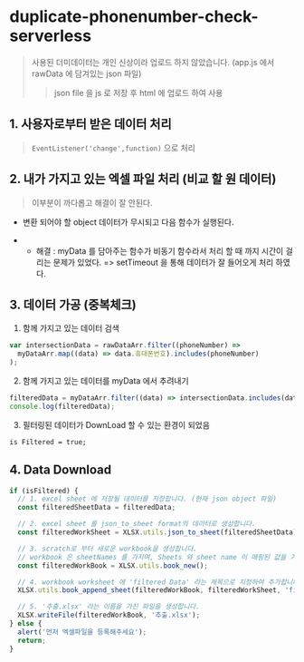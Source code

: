 # duplicate-phonenumber-check-serverless

> 사용된 더미데이터는 개인 신상이라 업로드 하지 않았습니다. (app.js 에서 rawData 에 담겨있는 json 파일)
>
> > json file 을 js 로 저장 후 html 에 업로드 하여 사용

## 1. 사용자로부터 받은 데이터 처리

> `EventListener('change',function)` 으로 처리

## 2. 내가 가지고 있는 엑셀 파일 처리 (비교 할 원 데이터)

> 이부분이 까다롭고 해결이 잘 안된다.

- 변환 되어야 할 object 데이터가 무시되고 다음 함수가 실행된다.

- - 해결 : myData 를 담아주는 함수가 비동기 함수라서 처리 할 때 까지 시간이 걸리는 문제가 있었다. => setTimeout 을 통해 데이터가 잘 들어오게 처리 하였다.

## 3. 데이터 가공 (중복체크)

1. 함께 가지고 있는 데이터 검색

```javascript
var intersectionData = rawDataArr.filter((phoneNumber) =>
  myDataArr.map((data) => data.휴대폰번호).includes(phoneNumber)
);
```

2. 함께 가지고 있는 데이터를 myData 에서 추려내기

```javascript
filteredData = myDataArr.filter((data) => intersectionData.includes(data.휴대폰번호));
console.log(filteredData);
```

3. 필터링된 데이터가 DownLoad 할 수 있는 환경이 되었음

```javasript
is Filtered = true;
```

## 4. Data Download

```javascript
if (isFiltered) {
  // 1. excel sheet 에 저장될 데이터를 저장합니다. (현재 json object 파일)
  const filteredSheetData = filteredData;

  // 2. excel sheet 를 json_to_sheet format의 데이터로 생성합니다.
  const filteredWorkSheet = XLSX.utils.json_to_sheet(filteredSheetData);

  // 3. scratch로 부터 새로운 workbook을 생성합니다.
  // workbook 은 sheetNames 를 가지며, Sheets 와 sheet name 이 매핑된 값을 가지고 있습니다.
  const filteredWorkBook = XLSX.utils.book_new();

  // 4. workbook worksheet 에 'filtered Data' 라는 제목으로 지정하여 추가합니다.
  XLSX.utils.book_append_sheet(filteredWorkBook, filteredWorkSheet, 'filtered Data');

  // 5. '추출.xlsx' 라는 이름을 가진 파일을 생성합니다.
  XLSX.writeFile(filteredWorkBook, '추출.xlsx');
} else {
  alert('먼저 엑셀파일을 등록해주세요');
  return;
}
```
